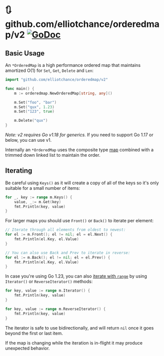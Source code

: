 # 🔃 github.com/elliotchance/orderedmap/v2 [![GoDoc](https://godoc.org/github.com/elliotchance/orderedmap/v2?status.svg)](https://godoc.org/github.com/elliotchance/orderedmap/v2)

## Basic Usage

An `*OrderedMap` is a high performance ordered map that maintains amortized O(1)
for `Set`, `Get`, `Delete` and `Len`:

```go
import "github.com/elliotchance/orderedmap/v2"

func main() {
	m := orderedmap.NewOrderedMap[string, any]()

	m.Set("foo", "bar")
	m.Set("qux", 1.23)
	m.Set("123", true)

	m.Delete("qux")
}
```

*Note: v2 requires Go v1.18 for generics.* If you need to support Go 1.17 or
below, you can use v1.

Internally an `*OrderedMap` uses the composite type
[map](https://go.dev/blog/maps) combined with a
trimmed down linked list to maintain the order.

## Iterating

Be careful using `Keys()` as it will create a copy of all of the keys so it's
only suitable for a small number of items:

```go
for _, key := range m.Keys() {
	value, _:= m.Get(key)
	fmt.Println(key, value)
}
```

For larger maps you should use `Front()` or `Back()` to iterate per element:

```go
// Iterate through all elements from oldest to newest:
for el := m.Front(); el != nil; el = el.Next() {
    fmt.Println(el.Key, el.Value)
}

// You can also use Back and Prev to iterate in reverse:
for el := m.Back(); el != nil; el = el.Prev() {
    fmt.Println(el.Key, el.Value)
}
```

In case you're using Go 1.23, you can also [iterate with
`range`](https://go.dev/doc/go1.23#iterators) by using `Iterator()` or
`ReverseIterator()` methods:

```go
for key, value := range m.Iterator() {
    fmt.Println(key, value)
}

for key, value := range m.ReverseIterator() {
    fmt.Println(key, value)
}
```

The iterator is safe to use bidirectionally, and will return `nil` once it goes
beyond the first or last item.

If the map is changing while the iteration is in-flight it may produce
unexpected behavior.
